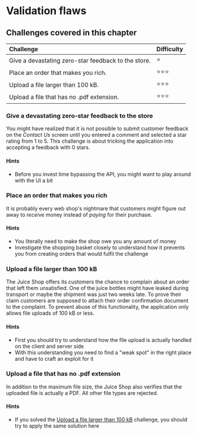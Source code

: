 # Validation flaws

## Challenges covered in this chapter

| Challenge                                           | Difficulty         |
|:----------------------------------------------------|:-------------------|
| Give a devastating zero-star feedback to the store. | :star:             |
| Place an order that makes you rich.                 | :star::star::star: |
| Upload a file larger than 100 kB.                   | :star::star::star: |
| Upload a file that has no .pdf extension.           | :star::star::star: |

### Give a devastating zero-star feedback to the store

You might have realized that it is not possible to submit customer
feedback on the _Contact Us_ screen until you entered a comment and
selected a star rating from 1 to 5. This challenge is about tricking the
application into accepting a feedback with 0 stars.

#### Hints

* Before you invest time bypassing the API, you might want to play
  around with the UI a bit

### Place an order that makes you rich

It is probably every web shop's nightmare that customers might figure
out away to _receive_ money instead of _paying_ for their purchase.

#### Hints

* You literally need to make the shop owe you any amount of money
* Investigate the shopping basket closely to understand how it prevents
  you from creating orders that would fulfil the challenge

### Upload a file larger than 100 kB

The Juice Shop offers its customers the chance to complain about an
order that left them unsatisfied. One of the juice bottles might have
leaked during transport or maybe the shipment was just two weeks late.
To prove their claim customers are supposed to attach their order
confirmation document to the complaint. To prevent abuse of this
functionality, the application only allows file uploads of 100 kB or
less.

#### Hints

* First you should try to understand how the file upload is actually
  handled on the client and server side
* With this understanding you need to find a "weak spot" in the right
  place and have to craft an exploit for it

### Upload a file that has no .pdf extension

In addition to the maximum file size, the Juice Shop also verifies that
the uploaded file is actually a PDF. All other file types are rejected.

#### Hints

* If you solved the
  [Upload a file larger than 100 kB](#upload-a-file-larger-than-100-kb)
  challenge, you should try to apply the same solution here
